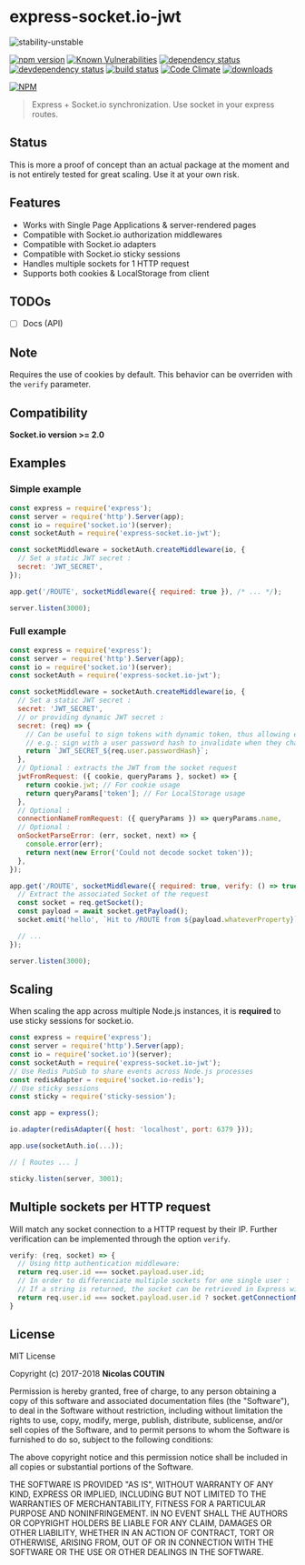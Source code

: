 # express-socket.io-jwt

![stability-unstable](https://img.shields.io/badge/stability-unstable-yellow.svg)

[![npm version][version-badge]][version-url]
[![Known Vulnerabilities][vulnerabilities-badge]][vulnerabilities-url]
[![dependency status][dependency-badge]][dependency-url]
[![devdependency status][devdependency-badge]][devdependency-url]
[![build status][build-badge]][build-url]
[![Code Climate][maintainability-badge]][maintainability-url]
[![downloads][downloads-badge]][downloads-url]

[![NPM][npm-stats-badge]][npm-stats-url]

> Express + Socket.io synchronization. Use socket in your express routes.

## Status

This is more a proof of concept than an actual package at the moment and is not entirely tested for great scaling.
Use it at your own risk.

## Features

* Works with Single Page Applications & server-rendered pages
* Compatible with Socket.io authorization middlewares
* Compatible with Socket.io adapters
* Compatible with Socket.io sticky sessions
* Handles multiple sockets for 1 HTTP request
* Supports both cookies & LocalStorage from client

## TODOs

- [ ] Docs (API)

## Note

Requires the use of cookies by default. This behavior can be overriden with the `verify` parameter.

## Compatibility

**Socket.io version >= 2.0**

## Examples

### Simple example

```javascript
const express = require('express');
const server = require('http').Server(app);
const io = require('socket.io')(server);
const socketAuth = require('express-socket.io-jwt');

const socketMiddleware = socketAuth.createMiddleware(io, {
  // Set a static JWT secret :
  secret: 'JWT_SECRET',
});

app.get('/ROUTE', socketMiddleware({ required: true }), /* ... */);

server.listen(3000);
```

### Full example

```javascript
const express = require('express');
const server = require('http').Server(app);
const io = require('socket.io')(server);
const socketAuth = require('express-socket.io-jwt');

const socketMiddleware = socketAuth.createMiddleware(io, {
  // Set a static JWT secret :
  secret: 'JWT_SECRET',
  // or providing dynamic JWT secret :
  secret: (req) => {
    // Can be useful to sign tokens with dynamic token, thus allowing easy invalidation.
    // e.g.: sign with a user password hash to invalidate when they change their password
    return `JWT_SECRET_${req.user.passwordHash}`;
  },
  // Optional : extracts the JWT from the socket request
  jwtFromRequest: ({ cookie, queryParams }, socket) => {
    return cookie.jwt; // For cookie usage
    return queryParams['token']; // For LocalStorage usage
  },
  // Optional :
  connectionNameFromRequest: ({ queryParams }) => queryParams.name,
  // Optional :
  onSocketParseError: (err, socket, next) => {
    console.error(err);
    return next(new Error('Could not decode socket token'));
  },
});

app.get('/ROUTE', socketMiddleware({ required: true, verify: () => true }), async (req, res, next) => {
  // Extract the associated Socket of the request
  const socket = req.getSocket();
  const payload = await socket.getPayload();
  socket.emit('hello', `Hit to /ROUTE from ${payload.whateverProperty}`);

  // ...
});

server.listen(3000);
```

## Scaling

When scaling the app across multiple Node.js instances, it is **required** to use sticky sessions for socket.io.

```javascript
const express = require('express');
const server = require('http').Server(app);
const io = require('socket.io')(server);
const socketAuth = require('express-socket.io-jwt');
// Use Redis PubSub to share events across Node.js processes
const redisAdapter = require('socket.io-redis');
// Use sticky sessions
const sticky = require('sticky-session');

const app = express();

io.adapter(redisAdapter({ host: 'localhost', port: 6379 }));

app.use(socketAuth.io(...));

// [ Routes ... ]

sticky.listen(server, 3001);
```

## Multiple sockets per HTTP request

Will match any socket connection to a HTTP request by their IP.
Further verification can be implemented through the option `verify`.

```javascript
verify: (req, socket) => {
  // Using http authentication middleware:
  return req.user.id === socket.payload.user.id;
  // In order to differenciate multiple sockets for one single user :
  // If a string is returned, the socket can be retrieved in Express with req.getSocket('RETURNED STRING')
  return req.user.id === socket.payload.user.id ? socket.getConnectionName() : false;
}
```

## License

MIT License

Copyright (c) 2017-2018 **Nicolas COUTIN**

Permission is hereby granted, free of charge, to any person obtaining a copy
of this software and associated documentation files (the "Software"), to deal
in the Software without restriction, including without limitation the rights
to use, copy, modify, merge, publish, distribute, sublicense, and/or sell
copies of the Software, and to permit persons to whom the Software is
furnished to do so, subject to the following conditions:

The above copyright notice and this permission notice shall be included in all
copies or substantial portions of the Software.

THE SOFTWARE IS PROVIDED "AS IS", WITHOUT WARRANTY OF ANY KIND, EXPRESS OR
IMPLIED, INCLUDING BUT NOT LIMITED TO THE WARRANTIES OF MERCHANTABILITY,
FITNESS FOR A PARTICULAR PURPOSE AND NONINFRINGEMENT. IN NO EVENT SHALL THE
AUTHORS OR COPYRIGHT HOLDERS BE LIABLE FOR ANY CLAIM, DAMAGES OR OTHER
LIABILITY, WHETHER IN AN ACTION OF CONTRACT, TORT OR OTHERWISE, ARISING FROM,
OUT OF OR IN CONNECTION WITH THE SOFTWARE OR THE USE OR OTHER DEALINGS IN THE
SOFTWARE.

[version-badge]: https://img.shields.io/npm/v/express-socket.io-jwt.svg
[version-url]: https://www.npmjs.com/package/express-socket.io-jwt
[vulnerabilities-badge]: https://snyk.io/test/npm/express-socket.io-jwt/badge.svg
[vulnerabilities-url]: https://snyk.io/test/npm/express-socket.io-jwt
[dependency-badge]: https://david-dm.org/ilshidur/express-socket.io-jwt.svg
[dependency-url]: https://david-dm.org/ilshidur/express-socket.io-jwt
[devdependency-badge]: https://david-dm.org/ilshidur/express-socket.io-jwt/dev-status.svg
[devdependency-url]: https://david-dm.org/ilshidur/express-socket.io-jwt#info=devDependencies
[build-badge]: https://travis-ci.org/Ilshidur/express-socket.io-jwt.svg
[build-url]: https://travis-ci.org/Ilshidur/express-socket.io-jwt
[maintainability-badge]: https://api.codeclimate.com/v1/badges/1a591845db8b23c4cd06/maintainability
[maintainability-url]: https://codeclimate.com/github/Ilshidur/express-socket.io-jwt/maintainability
[downloads-badge]: https://img.shields.io/npm/dt/express-socket.io-jwt.svg
[downloads-url]: https://www.npmjs.com/package/express-socket.io-jwt
[npm-stats-badge]: https://nodei.co/npm/express-socket.io-jwt.png?downloads=true&downloadRank=true
[npm-stats-url]: https://nodei.co/npm/express-socket.io-jwt
